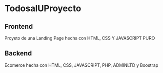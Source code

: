 # TodosalUProyecto

## Frontend
Proyeto de una Landing Page hecha con HTML, CSS Y JAVASCRIPT PURO

## Backend
Ecomerce hecha con HTML, CSS, JAVASCRIPT, PHP, ADMINLTD y Boostrap
